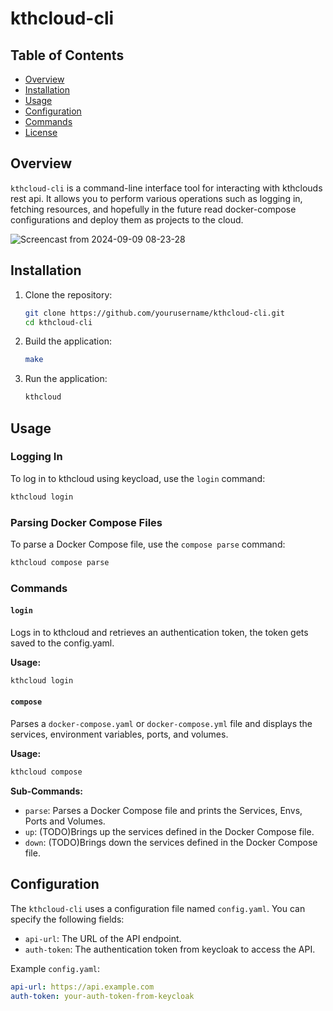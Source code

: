 # kthcloud-cli

## Table of Contents

- [Overview](#overview)
- [Installation](#installation)
- [Usage](#usage)
- [Configuration](#configuration)
- [Commands](#commands)
- [License](#license)

## Overview

`kthcloud-cli` is a command-line interface tool for interacting with kthclouds rest api. It allows you to perform various operations such as logging in, fetching resources, and hopefully in the future read docker-compose configurations and deploy them as projects to the cloud.

![Screencast from 2024-09-09 08-23-28](https://github.com/user-attachments/assets/ec040ce9-d11c-436b-9a00-42a0f8de0a1b)

## Installation

1. Clone the repository:

   ```bash
   git clone https://github.com/yourusername/kthcloud-cli.git
   cd kthcloud-cli
   ```

2. Build the application:

   ```bash
   make
   ```

3. Run the application:
   ```bash
   kthcloud
   ```

## Usage

### Logging In

To log in to kthcloud using keycload, use the `login` command:

```bash
kthcloud login
```

### Parsing Docker Compose Files

To parse a Docker Compose file, use the `compose parse` command:

```bash
kthcloud compose parse
```

### Commands

#### `login`

Logs in to kthcloud and retrieves an authentication token, the token gets saved to the config.yaml.

**Usage:**

```bash
kthcloud login
```

#### `compose`

Parses a `docker-compose.yaml` or `docker-compose.yml` file and displays the services, environment variables, ports, and volumes.

**Usage:**

```bash
kthcloud compose
```

**Sub-Commands:**

- `parse`: Parses a Docker Compose file and prints the Services, Envs, Ports and Volumes.
- `up`: (TODO)Brings up the services defined in the Docker Compose file.
- `down`: (TODO)Brings down the services defined in the Docker Compose file.

## Configuration

The `kthcloud-cli` uses a configuration file named `config.yaml`. You can specify the following fields:

- `api-url`: The URL of the API endpoint.
- `auth-token`: The authentication token from keycloak to access the API.

Example `config.yaml`:

```yaml
api-url: https://api.example.com
auth-token: your-auth-token-from-keycloak
```
